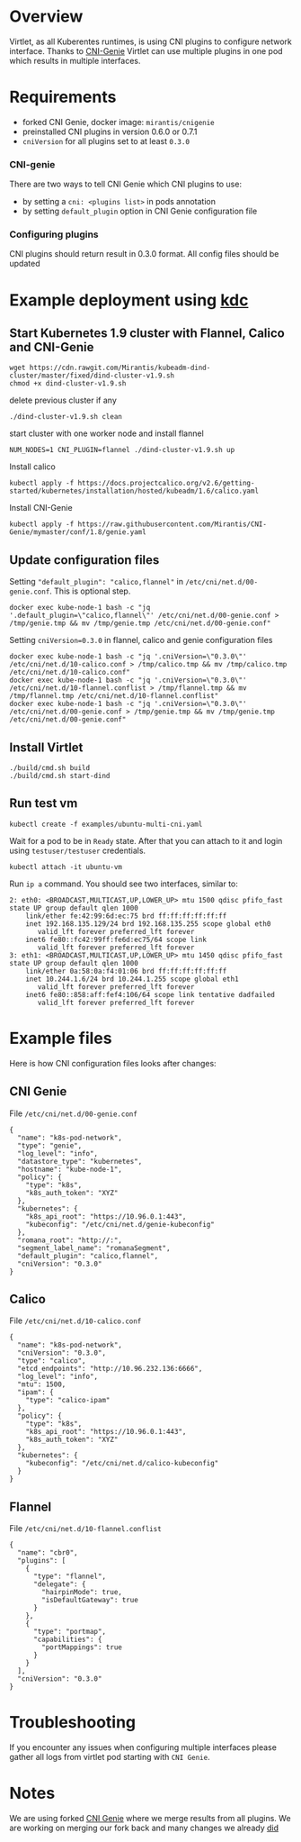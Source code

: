 # Overview

Virtlet, as all Kuberentes runtimes, is using CNI plugins to configure network interface. 
Thanks to [CNI-Genie](https://github.com/Huawei-PaaS/CNI-Genie) Virtlet can use multiple plugins in one pod which results in multiple interfaces.

# Requirements

* forked CNI Genie, docker image: `mirantis/cnigenie`
* preinstalled CNI plugins in version 0.6.0 or 0.7.1
* `cniVersion` for all plugins set to at least `0.3.0`

### CNI-genie

There are two ways to tell CNI Genie which CNI plugins to use:
* by setting a `cni: <plugins list>` in pods annotation
* by setting `default_plugin` option in CNI Genie configuration file

### Configuring plugins
CNI plugins should return result in 0.3.0 format. All config files should be updated

# Example deployment using [kdc](https://github.com/Mirantis/kubeadm-dind-cluster)

## Start Kubernetes 1.9 cluster with Flannel, Calico and CNI-Genie
```
wget https://cdn.rawgit.com/Mirantis/kubeadm-dind-cluster/master/fixed/dind-cluster-v1.9.sh
chmod +x dind-cluster-v1.9.sh
```

delete previous cluster if any
```
./dind-cluster-v1.9.sh clean
```
start cluster with one worker node and install flannel
```
NUM_NODES=1 CNI_PLUGIN=flannel ./dind-cluster-v1.9.sh up
```
Install calico
```
kubectl apply -f https://docs.projectcalico.org/v2.6/getting-started/kubernetes/installation/hosted/kubeadm/1.6/calico.yaml
```
Install CNI-Genie
```
kubectl apply -f https://raw.githubusercontent.com/Mirantis/CNI-Genie/mymaster/conf/1.8/genie.yaml
```

## Update configuration files

Setting `"default_plugin": "calico,flannel"` in `/etc/cni/net.d/00-genie.conf`. This is optional step.
```
docker exec kube-node-1 bash -c "jq '.default_plugin=\"calico,flannel\"' /etc/cni/net.d/00-genie.conf > /tmp/genie.tmp && mv /tmp/genie.tmp /etc/cni/net.d/00-genie.conf"
```
Setting `cniVersion=0.3.0` in flannel, calico and genie configuration files
```
docker exec kube-node-1 bash -c "jq '.cniVersion=\"0.3.0\"' /etc/cni/net.d/10-calico.conf > /tmp/calico.tmp && mv /tmp/calico.tmp /etc/cni/net.d/10-calico.conf"
docker exec kube-node-1 bash -c "jq '.cniVersion=\"0.3.0\"' /etc/cni/net.d/10-flannel.conflist > /tmp/flannel.tmp && mv /tmp/flannel.tmp /etc/cni/net.d/10-flannel.conflist"
docker exec kube-node-1 bash -c "jq '.cniVersion=\"0.3.0\"' /etc/cni/net.d/00-genie.conf > /tmp/genie.tmp && mv /tmp/genie.tmp /etc/cni/net.d/00-genie.conf"
```

## Install Virtlet
```
./build/cmd.sh build
./build/cmd.sh start-dind
```

## Run test vm
```
kubectl create -f examples/ubuntu-multi-cni.yaml
```
Wait for a pod to be in `Ready` state. After that you can attach to it and login using `testuser/testuser` credentials.
```
kubectl attach -it ubuntu-vm
```
Run `ip a` command. You should see two interfaces, similar to:
```
2: eth0: <BROADCAST,MULTICAST,UP,LOWER_UP> mtu 1500 qdisc pfifo_fast state UP group default qlen 1000
    link/ether fe:42:99:6d:ec:75 brd ff:ff:ff:ff:ff:ff
    inet 192.168.135.129/24 brd 192.168.135.255 scope global eth0
       valid_lft forever preferred_lft forever
    inet6 fe80::fc42:99ff:fe6d:ec75/64 scope link
       valid_lft forever preferred_lft forever
3: eth1: <BROADCAST,MULTICAST,UP,LOWER_UP> mtu 1450 qdisc pfifo_fast state UP group default qlen 1000
    link/ether 0a:58:0a:f4:01:06 brd ff:ff:ff:ff:ff:ff
    inet 10.244.1.6/24 brd 10.244.1.255 scope global eth1
       valid_lft forever preferred_lft forever
    inet6 fe80::858:aff:fef4:106/64 scope link tentative dadfailed
       valid_lft forever preferred_lft forever
```

# Example files

Here is how CNI configuration files looks after changes:

## CNI Genie
File `/etc/cni/net.d/00-genie.conf`
```
{
  "name": "k8s-pod-network",
  "type": "genie",
  "log_level": "info",
  "datastore_type": "kubernetes",
  "hostname": "kube-node-1",
  "policy": {
    "type": "k8s",
    "k8s_auth_token": "XYZ"
  },
  "kubernetes": {
    "k8s_api_root": "https://10.96.0.1:443",
    "kubeconfig": "/etc/cni/net.d/genie-kubeconfig"
  },
  "romana_root": "http://:",
  "segment_label_name": "romanaSegment",
  "default_plugin": "calico,flannel",
  "cniVersion": "0.3.0"
}
```
## Calico
File `/etc/cni/net.d/10-calico.conf`
```
{
  "name": "k8s-pod-network",
  "cniVersion": "0.3.0",
  "type": "calico",
  "etcd_endpoints": "http://10.96.232.136:6666",
  "log_level": "info",
  "mtu": 1500,
  "ipam": {
    "type": "calico-ipam"
  },
  "policy": {
    "type": "k8s",
    "k8s_api_root": "https://10.96.0.1:443",
    "k8s_auth_token": "XYZ"
  },
  "kubernetes": {
    "kubeconfig": "/etc/cni/net.d/calico-kubeconfig"
  }
}

```
## Flannel
File `/etc/cni/net.d/10-flannel.conflist`
```
{
  "name": "cbr0",
  "plugins": [
    {
      "type": "flannel",
      "delegate": {
        "hairpinMode": true,
        "isDefaultGateway": true
      }
    },
    {
      "type": "portmap",
      "capabilities": {
        "portMappings": true
      }
    }
  ],
  "cniVersion": "0.3.0"
}

```
# Troubleshooting 

If you encounter any issues when configuring multiple interfaces please gather all logs from virtlet pod starting with `CNI Genie`.


# Notes

We are using forked [CNI Genie](https://github.com/Mirantis/CNI-Genie/tree/mymaster) where we merge results from all plugins.
We are working on merging our fork back and many changes we already [did](https://github.com/Huawei-PaaS/CNI-Genie/commits?author=lukaszo)
